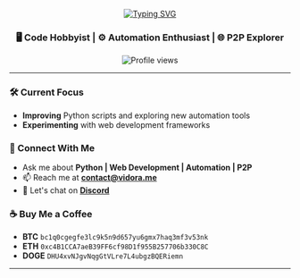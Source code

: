 <p align="center">
  <a href="https://git.io/typing-svg">
    <img src="https://readme-typing-svg.demolab.com/?lines=Hello+there!+%F0%9F%91%8B;I%27m+RK&center=true&size=28" alt="Typing SVG">
  </a>
</p>

<h3 align="center">
  🖥️ Code Hobbyist | ⚙️ Automation Enthusiast | 🌐 P2P Explorer
</h3>

<p align="center">
  <img src="https://komarev.com/ghpvc/?username=RKeaves&label=Profile%20views&color=0e75b6&style=flat" alt="Profile views" />
</p>

---

### 🛠️ Current Focus
- **Improving** Python scripts and exploring new automation tools
- **Experimenting** with web development frameworks

### 💬 Connect With Me
- Ask me about **Python | Web Development | Automation | P2P**
- 📫 Reach me at **contact@vidora.me**
- 🚀 Let's chat on <a href="https://dcd.gg/vidora" target="_blank"><strong>Discord</strong></a>

### ☕ Buy Me a Coffee
- <strong>BTC</strong> <code>bc1q0cgegfe3lc9k5n9d657yu6gmx7haq3mf3v53nk</code>
- <strong>ETH</strong> <code>0xc4B1CCA7aeB39FF6cf98D1f955B257706b330C8C</code>
- <strong>DOGE</strong> <code>DHU4xvNJgvNqgGtVLre7L4ubgzBQERiemn</code>

---
